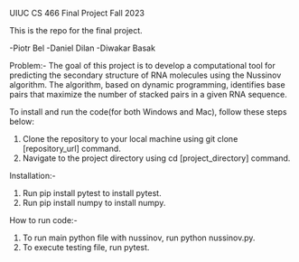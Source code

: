 UIUC CS 466 Final Project Fall 2023

This is the repo for the final project.

-Piotr Bel
-Daniel Dilan
-Diwakar Basak

Problem:- 
The goal of this project is to develop a computational tool
for predicting the secondary structure of RNA molecules using the
Nussinov algorithm. The algorithm, based on dynamic programming,
identifies base pairs that maximize the number of stacked pairs
in a given RNA sequence.



To install and run the code(for both Windows and Mac), 
follow these steps below:

1. Clone the repository to your local machine using
git clone [repository_url] command.
2. Navigate to the project directory using 
cd [project_directory] command.

Installation:-

1. Run pip install pytest to install pytest.
2. Run pip install numpy to install numpy.

How to run code:-
 
1. To run main python file with nussinov, run python nussinov.py.
2. To execute testing file, run pytest.
